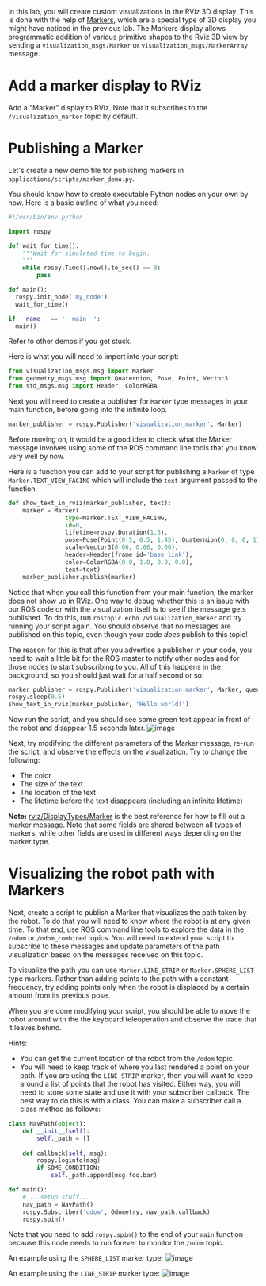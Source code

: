 In this lab, you will create custom visualizations in the RViz 3D display.
This is done with the help of [Markers](http://wiki.ros.org/rviz/DisplayTypes/Marker), which are a special type of 3D display you might have noticed in the previous lab.
The Markers display allows programmatic addition of various primitive shapes to the RViz 3D view by sending a `visualization_msgs/Marker` or `visualization_msgs/MarkerArray` message.

# Add a marker display to RViz
Add a "Marker" display to RViz.
Note that it subscribes to the `/visualization_marker` topic by default.

# Publishing a Marker

Let's create a new demo file for publishing markers in `applications/scripts/marker_demo.py`.

You should know how to create executable Python nodes on your own by now.
Here is a basic outline of what you need:
```py
#!/usr/bin/env python

import rospy

def wait_for_time():                                              
    """Wait for simulated time to begin.                          
    """                                                           
    while rospy.Time().now().to_sec() == 0:                       
        pass

def main():
  rospy.init_node('my_node')
  wait_for_time()

if __name__ == '__main__':
  main()
```
Refer to other demos if you get stuck.

Here is what you will need to import into your script:
```py
from visualization_msgs.msg import Marker
from geometry_msgs.msg import Quaternion, Pose, Point, Vector3
from std_msgs.msg import Header, ColorRGBA
```

Next you will need to create a publisher for `Marker` type messages in your main function, before going into the infinite loop.

```py
marker_publisher = rospy.Publisher('visualization_marker', Marker)
```

Before moving on, it would be a good idea to check what the Marker message involves using some of the ROS command line tools that you know very well by now.

Here is a function you can add to your script for publishing a `Marker` of type `Marker.TEXT_VIEW_FACING` which will include the `text` argument passed to the function.

```py
def show_text_in_rviz(marker_publisher, text):
    marker = Marker(
                type=Marker.TEXT_VIEW_FACING,
                id=0,
                lifetime=rospy.Duration(1.5),
                pose=Pose(Point(0.5, 0.5, 1.45), Quaternion(0, 0, 0, 1)),
                scale=Vector3(0.06, 0.06, 0.06),
                header=Header(frame_id='base_link'),
                color=ColorRGBA(0.0, 1.0, 0.0, 0.8),
                text=text)
    marker_publisher.publish(marker)
```

Notice that when you call this function from your main function, the marker does not show up in RViz.
One way to debug whether this is an issue with our ROS code or with the visualization itself is to see if the message gets published.
To do this, run `rostopic echo /visualization_marker` and try running your script again.
You should observe that no messages are published on this topic, even though your code *does* publish to this topic!

The reason for this is that after you advertise a publisher in your code, you need to wait a little bit for the ROS master to notify other nodes and for those nodes to start subscribing to you.
All of this happens in the background, so you should just wait for a half second or so:
```py
marker_publisher = rospy.Publisher('visualization_marker', Marker, queue_size=5)
rospy.sleep(0.5)                                                             
show_text_in_rviz(marker_publisher, 'Hello world!')
```

Now run the script, and you should see some green text appear in front of the robot and disappear 1.5 seconds later.
![image](https://cloud.githubusercontent.com/assets/1175286/25159015/7f0c662c-2461-11e7-9602-c5bb754ab600.png)

Next, try modifying the different parameters of the Marker message, re-run the script, and observe the effects on the visualization.
Try to change the following:
- The color
- The size of the text
- The location of the text
- The lifetime before the text disappears (including an infinite lifetime)

**Note:** [rviz/DisplayTypes/Marker](http://wiki.ros.org/rviz/DisplayTypes/Marker) is the best reference for how to fill out a marker message.
Note that some fields are shared between all types of markers, while other fields are used in different ways depending on the marker type.

# Visualizing the robot path with Markers

Next, create a script to publish a Marker that visualizes the path taken by the robot.
To do that you will need to know where the robot is at any given time.
To that end, use ROS command line tools to explore the data in the `/odom` or `/odom_combined` topics.
You will need to extend your script to subscribe to these messages and update parameters of the path visualization based on the messages received on this topic.

To visualize the path you can use `Marker.LINE_STRIP` or `Marker.SPHERE_LIST` type markers.
Rather than adding points to the path with a constant frequency, try adding points only when the robot is displaced by a certain amount from its previous pose. 

When you are done modifying your script, you should be able to move the robot around with the the keyboard teleoperation and observe the trace that it leaves behind.

Hints:
- You can get the current location of the robot from the `/odom` topic.
- You will need to keep track of where you last rendered a point on your path. If you are using the `LINE_STRIP` marker, then you will want to keep around a list of points that the robot has visited. Either way, you will need to store some state and use it with your subscriber callback. The best way to do this is with a class. You can make a subscriber call a class method as follows:

```py
class NavPath(object):
    def __init__(self):
        self._path = []
            
    def callback(self, msg):
        rospy.loginfo(msg)
        if SOME_CONDITION:
            self._path.append(msg.foo.bar)

def main():
    # ...setup stuff...
    nav_path = NavPath()
    rospy.Subscriber('odom', Odometry, nav_path.callback)
    rospy.spin()
```

Note that you need to add `rospy.spin()` to the end of your `main` function because this node needs to run forever to monitor the `/odom` topic.

An example using the `SPHERE_LIST` marker type:
![image](https://cloud.githubusercontent.com/assets/1175286/25159798/02bbb46e-2467-11e7-9be3-0ca0c600978d.png)

An example using the `LINE_STRIP` marker type:
![image](https://cloud.githubusercontent.com/assets/1175286/25159872/7ae4b2f6-2467-11e7-8c28-25396779737b.png)